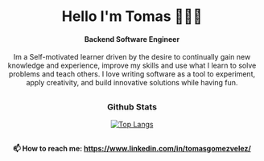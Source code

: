 <div align="center">

# Hello I'm Tomas 👨🏻‍💻
#### Backend Software Engineer
 

Im a Self-motivated learner driven by the desire to continually gain new knowledge and experience, improve my skills and use what I learn to solve problems and teach others. 
I love writing software as a tool to experiment, apply creativity, and build innovative solutions while having fun.


##
### Github Stats
 
[![Top Langs](https://github-readme-stats.vercel.app/api/top-langs/?username=tomasgvgt&show_icons=true)](https://github.com/tomasgvgt)
 

##
#### 📫 How to reach me: https://www.linkedin.com/in/tomasgomezvelez/
 </div>
